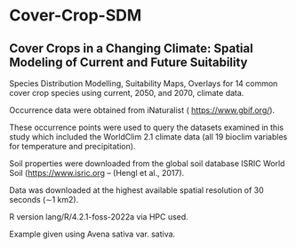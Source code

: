 # Cover-Crop-SDM
## Cover Crops in a Changing Climate: Spatial Modeling of Current and Future Suitability


Species Distribution Modelling, Suitability Maps, Overlays for 14 common cover crop species using current, 2050, and 2070, climate data.

Occurrence data were obtained from iNaturalist ( https://www.gbif.org/).

These occurrence points were used to query the datasets examined in this study which included the WorldClim 2.1 climate data (all 19 bioclim variables for temperature and precipitation).

Soil properties were downloaded from the global soil database ISRIC World Soil (https://www.isric.org – (Hengl et al., 2017).

Data was downloaded at the highest available spatial resolution of 30 seconds (∼1 km2).

R version lang/R/4.2.1-foss-2022a via HPC used.

Example given using Avena sativa var. sativa.
